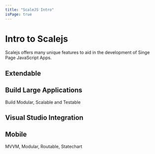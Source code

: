 ```yaml
---
title: "ScaleJS Intro"
isPage: true
---
```

# Intro to Scalejs

Scalejs offers many unique features to aid in the development of Singe Page JavaScript Apps.


## Extendable

## Build Large Applications

Build Modular, Scalable and Testable

## Visual Studio Integration

## Mobile



MVVM, Modular, Routable, Statechart
